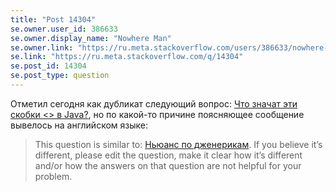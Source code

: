 ```yaml
---
title: "Post 14304"
se.owner.user_id: 386633
se.owner.display_name: "Nowhere Man"
se.owner.link: "https://ru.meta.stackoverflow.com/users/386633/nowhere-man"
se.link: "https://ru.meta.stackoverflow.com/q/14304"
se.post_id: 14304
se.post_type: question
---
```

<p>Отметил сегодня как дубликат следующий вопрос: <a href="https://ru.stackoverflow.com/questions/1585899/">Что значат эти скобки &lt;&gt; в Java?</a>, но по какой-то причине поясняющее сообщение вывелось на английском языке:</p>
<blockquote>
<p>This question is similar to: <a href="https://ru.stackoverflow.com/questions/617780/%d0%9d%d1%8c%d1%8e%d0%b0%d0%bd%d1%81-%d0%bf%d0%be-%d0%b4%d0%b6%d0%b5%d0%bd%d0%b5%d1%80%d0%b8%d0%ba%d0%b0%d0%bc">Ньюанс по дженерикам</a>. If you believe it’s different, please edit the question, make it clear how it’s different and/or how the answers on that question are not helpful for your problem.</p>
</blockquote>
